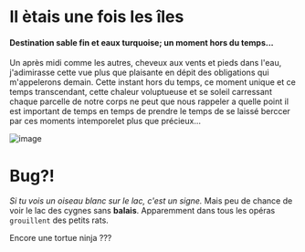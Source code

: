 <h1 id="markdowntales">Il ètais une fois les îles</h1>

<h4 id="Destinationsablefineteauturquoise">Destination sable fin et eaux turquoise; un moment hors du temps...</h4>

Un après midi comme les autres, cheveux aux vents et pieds dans l'eau, j'adimirasse cette vue plus que plaisante en dépit des obligations qui m'appelerons demain.
Cette instant hors du temps, ce moment unique et ce temps transcendant, cette chaleur voluptueuse et se soleil carressant chaque parcelle de notre corps ne peut que nous rappeler a quelle point il est important de temps en temps de prendre le temps de se laissé berccer par ces moments intemporelet plus que précieux...
<p><img src="https://images.pexels.com/photos/248797/pexels-photo-248797.jpeg?auto=compress&amp;cs=tinysrgb&amp;h=750&amp;w=1260" alt="image" /></p></li>

# Bug?!
*Si tu vois un oiseau blanc sur le lac, c'est un signe.* Mais peu de chance de voir le lac des cygnes sans **balais**. Apparemment dans tous les opéras `grouillent` des petits rats.


Encore une tortue ninja ???